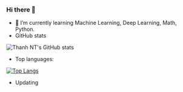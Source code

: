### Hi there 👋
<!-- 
- 🔭 I’m currently working on HPT Vietnam
-->
- 🌱 I’m currently learning Machine Learning, Deep Learning, Math, Python.
- GitHub stats

![Thanh NT's GitHub stats](https://github-readme-stats.vercel.app/api?username=ntthanhpy&show_icons=true&theme=algolia)

- Top languages: 
   
[![Top Langs](https://github-readme-stats.vercel.app/api/top-langs/?username=ntthanhpy&langs_count=5&theme=algolia)](https://github.com/anuraghazra/github-readme-stats)

- Updating
<!--
**ntthanhpy/ntthanhpy** is a ✨ _special_ ✨ repository because its `README.md` (this file) appears on your GitHub profile.

Here are some ideas to get you started:

- 🔭 I’m currently working on ...
- 🌱 I’m currently learning ...
- 👯 I’m looking to collaborate on ...
- 🤔 I’m looking for help with ...
- 💬 Ask me about ...
- 📫 How to reach me: ...
- 😄 Pronouns: ...
- ⚡ Fun fact: ...
-->

